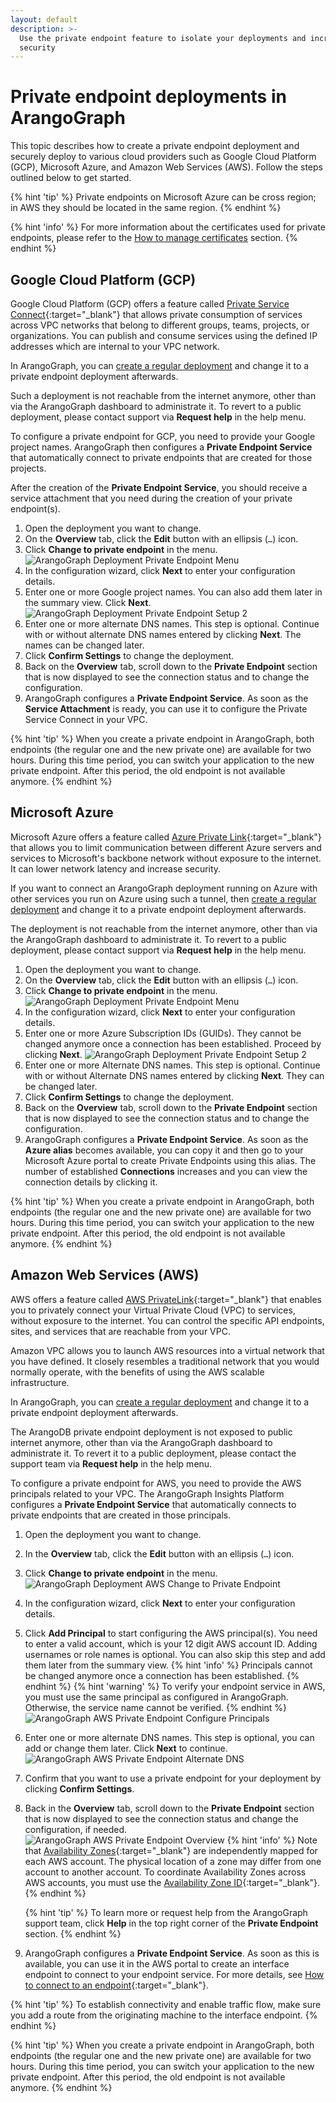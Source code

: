 ```yaml
---
layout: default
description: >-
  Use the private endpoint feature to isolate your deployments and increase
  security
---
```

# Private endpoint deployments in ArangoGraph

This topic describes how to create a private endpoint deployment and
securely deploy to various cloud providers such as Google Cloud Platform (GCP),
Microsoft Azure, and Amazon Web Services (AWS). Follow the steps outlined below
to get started.

{% hint 'tip' %}
Private endpoints on Microsoft Azure can be cross region; in AWS they should be
located in the same region.
{% endhint %}

{% hint 'info' %}
For more information about the certificates used for private endpoints, please
refer to the [How to manage certificates](certificates.html)
section.
{% endhint %}

## Google Cloud Platform (GCP)

Google Cloud Platform (GCP) offers a feature called
[Private Service Connect](https://cloud.google.com/vpc/docs/private-service-connect){:target="_blank"}
that allows private consumption of services across VPC networks that belong to
different groups, teams, projects, or organizations. You can publish and consume
services using the defined IP addresses which are internal to your VPC network.

In ArangoGraph, you can
[create a regular deployment](deployments.html#how-to-create-a-new-deployment)
and change it to a private endpoint deployment afterwards.

Such a deployment is not reachable from the internet anymore, other than via
the ArangoGraph dashboard to administrate it. To revert to a public deployment,
please contact support via **Request help** in the help menu.

To configure a private endpoint for GCP, you need to provide your Google project
names. ArangoGraph then configures a **Private Endpoint Service** that automatically
connect to private endpoints that are created for those projects.

After the creation of the **Private Endpoint Service**, you should receive a
service attachment that you need during the creation of your private endpoint(s).

1. Open the deployment you want to change.
2. On the **Overview** tab, click the **Edit** button with an ellipsis (`…`)
   icon. 
3. Click **Change to private endpoint** in the menu.
   ![ArangoGraph Deployment Private Endpoint Menu](images/arangograph-gcp-change.png)
4. In the configuration wizard, click **Next** to enter your configuration details.
5. Enter one or more Google project names. You can also add them later in the summary view.
   Click **Next**.
   ![ArangoGraph Deployment Private Endpoint Setup 2](images/arangograph-gcp-private-endpoint.png)
6. Enter one or more alternate DNS names. This step is optional.
   Continue with or without alternate DNS names entered by clicking **Next**.
   The names can be changed later.
7. Click **Confirm Settings** to change the deployment.
8. Back on the **Overview** tab, scroll down to the **Private Endpoint** section
   that is now displayed to see the connection status and to change the
   configuration.
9. ArangoGraph configures a **Private Endpoint Service**. As soon as the
   **Service Attachment** is ready, you can use it to configure the Private
   Service Connect in your VPC.

{% hint 'tip' %}
When you create a private endpoint in ArangoGraph, both endpoints (the regular
one and the new private one) are available for two hours. During this time period,
you can switch your application to the new private endpoint. After this period,
the old endpoint is not available anymore.
{% endhint %}

## Microsoft Azure

Microsoft Azure offers a feature called
[Azure Private Link](https://docs.microsoft.com/en-us/azure/private-link){:target="_blank"}
that allows you to limit communication between different Azure servers and
services to Microsoft's backbone network without exposure to the internet.
It can lower network latency and increase security.

If you want to connect an ArangoGraph deployment running on Azure with other
services you run on Azure using such a tunnel, then
[create a regular deployment](deployments.html#how-to-create-a-new-deployment)
and change it to a private endpoint deployment afterwards.

The deployment is not reachable from the internet anymore, other than via
the ArangoGraph dashboard to administrate it. To revert to a public deployment,
please contact support via **Request help** in the help menu.

1. Open the deployment you want to change.
2. On the **Overview** tab, click the **Edit** button with an ellipsis (`…`)
   icon.
3. Click **Change to private endpoint** in the menu.
   ![ArangoGraph Deployment Private Endpoint Menu](images/arangograph-deployment-private-endpoint-menu.png)
4. In the configuration wizard, click **Next** to enter your configuration details.
5. Enter one or more Azure Subscription IDs (GUIDs). They cannot be
   changed anymore once a connection has been established.
   Proceed by clicking **Next**.
   ![ArangoGraph Deployment Private Endpoint Setup 2](images/arangograph-deployment-private-endpoint-setup2.png)
6. Enter one or more Alternate DNS names. This step is optional.
   Continue with or without Alternate DNS names entered by clicking **Next**.
   They can be changed later.
7. Click **Confirm Settings** to change the deployment.
8. Back on the **Overview** tab, scroll down to the **Private Endpoint** section
   that is now displayed to see the connection status and to change the
   configuration.
9. ArangoGraph configures a **Private Endpoint Service**. As soon as the **Azure alias**
   becomes available, you can copy it and then go to your Microsoft Azure portal
   to create Private Endpoints using this alias. The number of established
   **Connections** increases and you can view the connection details by
   clicking it.

{% hint 'tip' %}
When you create a private endpoint in ArangoGraph, both endpoints (the regular
one and the new private one) are available for two hours. During this time period,
you can switch your application to the new private endpoint. After this period,
the old endpoint is not available anymore.
{% endhint %}

## Amazon Web Services (AWS)

AWS offers a feature called [AWS PrivateLink](https://aws.amazon.com/privatelink){:target="_blank"}
that enables you to privately connect your Virtual Private Cloud (VPC) to
services, without exposure to the internet. You can control the specific API
endpoints, sites, and services that are reachable from your VPC.

Amazon VPC allows you to launch AWS resources into a
virtual network that you have defined. It closely resembles a traditional
network that you would normally operate, with the benefits of using the AWS
scalable infrastructure. 

In ArangoGraph, you can
[create a regular deployment](deployments.html#how-to-create-a-new-deployment) and change it
to a private endpoint deployment afterwards.

The ArangoDB private endpoint deployment is not exposed to public internet
anymore, other than via the ArangoGraph dashboard to administrate it. To revert
it to a public deployment, please contact the support team via **Request help**
in the help menu.

To configure a private endpoint for AWS, you need to provide the AWS principals related
to your VPC. The ArangoGraph Insights Platform configures a **Private Endpoint Service**
that automatically connects to private endpoints that are created in those principals. 

1. Open the deployment you want to change.
2. In the **Overview** tab, click the **Edit** button with an ellipsis (`…`)
   icon.
3. Click **Change to private endpoint** in the menu.
   ![ArangoGraph Deployment AWS Change to Private Endpoint](images/arangograph-aws-change-to-private-endpoint.png)
4. In the configuration wizard, click **Next** to enter your configuration details.
5. Click **Add Principal** to start configuring the AWS principal(s). 
   You need to enter a valid account, which is your 12 digit AWS account ID.
   Adding usernames or role names is optional. You can also
   skip this step and add them later from the summary view.
   {% hint 'info' %}
   Principals cannot be changed anymore once a connection has been established.
   {% endhint %}
   {% hint 'warning' %}
   To verify your endpoint service in AWS, you must use the same principal as
   configured in ArangoGraph. Otherwise, the service name cannot be verified.
   {% endhint %}
   ![ArangoGraph AWS Private Endpoint Configure Principals](images/arangograph-aws-endpoint-configure-principals.png)
6. Enter one or more alternate DNS names. This step is optional, you can 
   add or change them later. Click **Next** to continue.
   ![ArangoGraph AWS Private Endpoint Alternate DNS](images/arangograph-aws-private-endpoint-dns.png)
7. Confirm that you want to use a private endpoint for your deployment by
   clicking **Confirm Settings**.
8. Back in the **Overview** tab, scroll down to the **Private Endpoint** section
   that is now displayed to see the connection status and change the
   configuration, if needed.
   ![ArangoGraph AWS Private Endpoint Overview](images/arangograph-aws-private-endpoint-overview.png)
   {% hint 'info' %}
   Note that
   [Availability Zones](https://docs.aws.amazon.com/AWSEC2/latest/UserGuide/using-regions-availability-zones.html#concepts-availability-zones){:target="_blank"}
   are independently mapped for each AWS account. The physical location of a
   zone may differ from one account to another account. To coordinate
   Availability Zones across AWS accounts, you must use the
   [Availability Zone ID](https://docs.aws.amazon.com/ram/latest/userguide/working-with-az-ids.html){:target="_blank"}.
   {% endhint %}
   
   {% hint 'tip' %}
   To learn more or request help from the ArangoGraph support team, click **Help**
   in the top right corner of the **Private Endpoint** section.
   {% endhint %}
9. ArangoGraph configures a **Private Endpoint Service**. As soon as this is available,
   you can use it in the AWS portal to create an interface endpoint to connect
   to your endpoint service. For more details, see
   [How to connect to an endpoint](https://docs.aws.amazon.com/vpc/latest/privatelink/create-endpoint-service.html#share-endpoint-service){:target="_blank"}.

{% hint 'tip' %}
To establish connectivity and enable traffic flow, make sure you add a route
from the originating machine to the interface endpoint. 
{% endhint %}

{% hint 'tip' %}
When you create a private endpoint in ArangoGraph, both endpoints (the regular
one and the new private one) are available for two hours. During this time period,
you can switch your application to the new private endpoint. After this period,
the old endpoint is not available anymore.
{% endhint %}